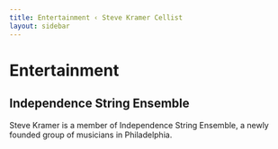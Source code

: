 ```yaml
---
title: Entertainment ‹ Steve Kramer Cellist
layout: sidebar
---
```

# Entertainment
## Independence String Ensemble


Steve Kramer is a member of Independence String Ensemble, a newly founded group of musicians in Philadelphia.

